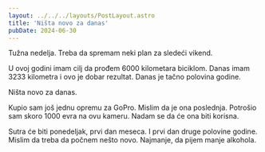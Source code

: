 ```yaml
---
layout: ../../../layouts/PostLayout.astro
title: 'Ništa novo za danas'
pubDate: 2024-06-30
---
```


Tužna nedelja. Treba da spremam neki plan za sledeći vikend.

U ovoj godini imam cilj da prođem 6000 kilometara biciklom. Danas imam 3233 kilometra i ovo je dobar rezultat. Danas je tačno polovina godine.

Ništa novo za danas.

Kupio sam još jednu opremu za GoPro. Mislim da je ona poslednja. Potrošio sam skoro 1000 evra na ovu kameru. Nadam se da će ona biti korisna.

Sutra će biti ponedeljak, prvi dan meseca. I prvi dan druge polovine godine. Mislim da treba da počnem nešto novo. Najmanje, da pijem manje alkohola.
